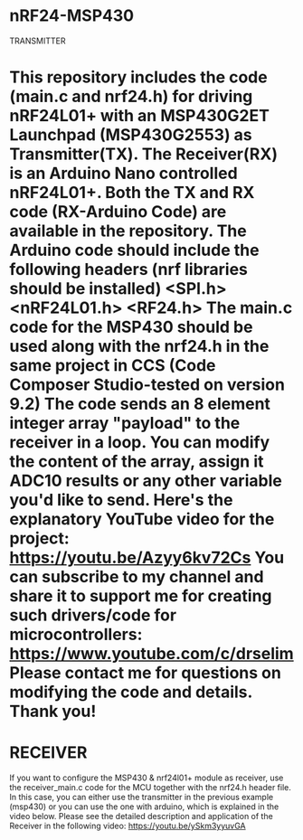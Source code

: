 # nRF24-MSP430
TRANSMITTER

This repository includes the code (main.c and nrf24.h) for driving nRF24L01+ with an MSP430G2ET Launchpad (MSP430G2553) as Transmitter(TX).
The Receiver(RX) is an Arduino Nano controlled nRF24L01+.
Both the TX and RX code (RX-Arduino Code) are available in the repository. The Arduino code should include the following headers (nrf libraries should be installed)
<SPI.h> <nRF24L01.h> <RF24.h>
The main.c code for the MSP430 should be used along with the nrf24.h in the same project in CCS (Code Composer Studio-tested on version 9.2)
The code sends an 8 element integer array "payload" to the receiver in a loop. You can modify the content of the array, assign it ADC10 results or any other variable you'd like to send. 
Here's the explanatory YouTube video for the project:
https://youtu.be/Azyy6kv72Cs
You can subscribe to my channel and share it to support me for creating such drivers/code for microcontrollers:
https://www.youtube.com/c/drselim
Please contact me for questions on modifying the code and details.
Thank you!
===========

RECEIVER
===========
If you want to configure the MSP430 & nrf24l01+ module as receiver, use the receiver_main.c code for the MCU together with the nrf24.h header file. In this case, you can either use the transmitter in the previous example (msp430) or you can use the one with arduino, which is explained in the video below.
Please see the detailed description and application of the Receiver in the following video:
https://youtu.be/ySkm3yyuvGA
